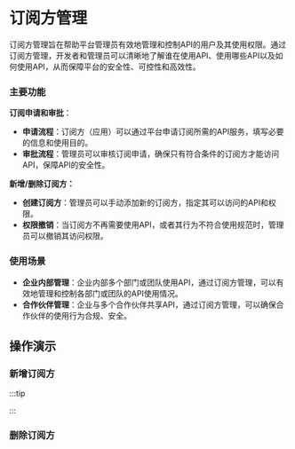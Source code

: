 # 订阅方管理

订阅方管理旨在帮助平台管理员有效地管理和控制API的用户及其使用权限。通过订阅方管理，开发者和管理员可以清晰地了解谁在使用API、使用哪些API以及如何使用API，从而保障平台的安全性、可控性和高效性。

### **主要功能**

**订阅申请和审批**：

* **申请流程**：订阅方（应用）可以通过平台申请订阅所需的API服务，填写必要的信息和使用目的。
* **审批流程**：管理员可以审核订阅申请，确保只有符合条件的订阅方才能访问API，保障API的安全性。

**新增/删除订阅方：**

* **创建订阅方**：管理员可以手动添加新的订阅方，指定其可以访问的API和权限。
* **权限撤销**：当订阅方不再需要使用API，或者其行为不符合使用规范时，管理员可以撤销其访问权限。

### **使用场景**

* **企业内部管理**：企业内部多个部门或团队使用API，通过订阅方管理，可以有效地管理和控制各部门或团队的API使用情况。
* **合作伙伴管理**：企业与多个合作伙伴共享API，通过订阅方管理，可以确保合作伙伴的使用行为合规、安全。

## 操作演示

### 新增订阅方
:::tip

:::

### 删除订阅方

